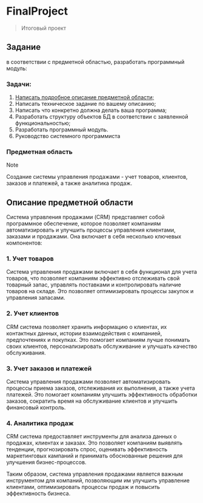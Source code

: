 # FinalProject
>Итоговый проект
## Задание
в соответствии с предметной областью, разработать программный модуль:
### Задачи:
1. [Написать подробное описание предметной области;](#описание-предметной-области)
2. Написать техническое задание по вашему описанию;
3. Написать что конкретно должна делать ваша программа;
4. Разработать структуру объектов БД в соответствии с заявленной функциональностью;
5. Разработать программный модуль.
6. Руководство системного программиста

### Предметная область
> [!NOTE]
> Создание системы управления продажами - учет товаров, клиентов, заказов и платежей, а также аналитика продаж.

## Описание предметной области

Система управления продажами (CRM) представляет собой программное обеспечение, которое позволяет компаниям автоматизировать и улучшить процессы управления клиентами, заказами и продажами. Она включает в себя несколько ключевых компонентов:

### 1. Учет товаров
Система управления продажами включает в себя функционал для учета товаров, что позволяет компаниям эффективно отслеживать свой товарный запас, управлять поставками и контролировать наличие товаров на складе. Это позволяет оптимизировать процессы закупок и управления запасами.

### 2. Учет клиентов
CRM система позволяет хранить информацию о клиентах, их контактных данных, истории взаимодействия с компанией, предпочтениях и покупках. Это помогает компаниям лучше понимать своих клиентов, персонализировать обслуживание и улучшать качество обслуживания.

### 3. Учет заказов и платежей
Система управления продажами позволяет автоматизировать процессы приема заказов, отслеживания их выполнения, а также учета платежей. Это помогает компаниям улучшить эффективность обработки заказов, сократить время на обслуживание клиентов и улучшить финансовый контроль.

### 4. Аналитика продаж
CRM система предоставляет инструменты для анализа данных о продажах, клиентах и заказах. Это позволяет компаниям выявлять тенденции, прогнозировать спрос, оценивать эффективность маркетинговых кампаний и принимать обоснованные решения для улучшения бизнес-процессов.

Таким образом, система управления продажами является важным инструментом для компаний, позволяющим им улучшить управление клиентами, оптимизировать процессы продаж и повысить эффективность бизнеса.

